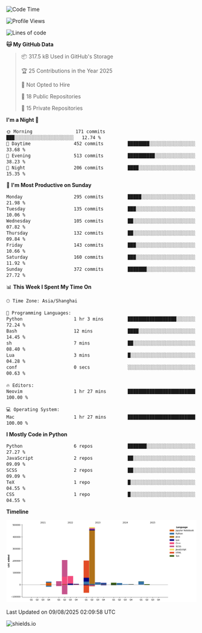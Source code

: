 <!--START_SECTION:waka-->
![Code Time](http://img.shields.io/badge/Code%20Time-437%20hrs%2054%20mins-blue)

![Profile Views](http://img.shields.io/badge/Profile%20Views-0-blue)

![Lines of code](https://img.shields.io/badge/From%20Hello%20World%20I%27ve%20Written-1.1%20million%20lines%20of%20code-blue)

**🐱 My GitHub Data** 

> 📦 317.5 kB Used in GitHub's Storage 
 > 
> 🏆 25 Contributions in the Year 2025
 > 
> 🚫 Not Opted to Hire
 > 
> 📜 18 Public Repositories 
 > 
> 🔑 15 Private Repositories 
 > 
**I'm a Night 🦉** 

```text
🌞 Morning                171 commits         ███░░░░░░░░░░░░░░░░░░░░░░   12.74 % 
🌆 Daytime                452 commits         ████████░░░░░░░░░░░░░░░░░   33.68 % 
🌃 Evening                513 commits         ██████████░░░░░░░░░░░░░░░   38.23 % 
🌙 Night                  206 commits         ████░░░░░░░░░░░░░░░░░░░░░   15.35 % 
```
📅 **I'm Most Productive on Sunday** 

```text
Monday                   295 commits         █████░░░░░░░░░░░░░░░░░░░░   21.98 % 
Tuesday                  135 commits         ███░░░░░░░░░░░░░░░░░░░░░░   10.06 % 
Wednesday                105 commits         ██░░░░░░░░░░░░░░░░░░░░░░░   07.82 % 
Thursday                 132 commits         ██░░░░░░░░░░░░░░░░░░░░░░░   09.84 % 
Friday                   143 commits         ███░░░░░░░░░░░░░░░░░░░░░░   10.66 % 
Saturday                 160 commits         ███░░░░░░░░░░░░░░░░░░░░░░   11.92 % 
Sunday                   372 commits         ███████░░░░░░░░░░░░░░░░░░   27.72 % 
```


📊 **This Week I Spent My Time On** 

```text
🕑︎ Time Zone: Asia/Shanghai

💬 Programming Languages: 
Python                   1 hr 3 mins         ██████████████████░░░░░░░   72.24 % 
Bash                     12 mins             ████░░░░░░░░░░░░░░░░░░░░░   14.45 % 
sh                       7 mins              ██░░░░░░░░░░░░░░░░░░░░░░░   08.40 % 
Lua                      3 mins              █░░░░░░░░░░░░░░░░░░░░░░░░   04.28 % 
conf                     0 secs              ░░░░░░░░░░░░░░░░░░░░░░░░░   00.63 % 

🔥 Editors: 
Neovim                   1 hr 27 mins        █████████████████████████   100.00 % 

💻 Operating System: 
Mac                      1 hr 27 mins        █████████████████████████   100.00 % 
```

**I Mostly Code in Python** 

```text
Python                   6 repos             ███████░░░░░░░░░░░░░░░░░░   27.27 % 
JavaScript               2 repos             ██░░░░░░░░░░░░░░░░░░░░░░░   09.09 % 
SCSS                     2 repos             ██░░░░░░░░░░░░░░░░░░░░░░░   09.09 % 
TeX                      1 repo              █░░░░░░░░░░░░░░░░░░░░░░░░   04.55 % 
CSS                      1 repo              █░░░░░░░░░░░░░░░░░░░░░░░░   04.55 % 
```



**Timeline**

![Lines of Code chart](https://raw.githubusercontent.com/kopp4/kopp4/main/assets/bar_graph.png)


 Last Updated on 09/08/2025 02:09:58 UTC
<!--END_SECTION:waka-->
![shields.io](https://img.shields.io/github/commit-activity/w/kopp4/kopp4?color=g&label=abusing%20bot&style=flat-square)
